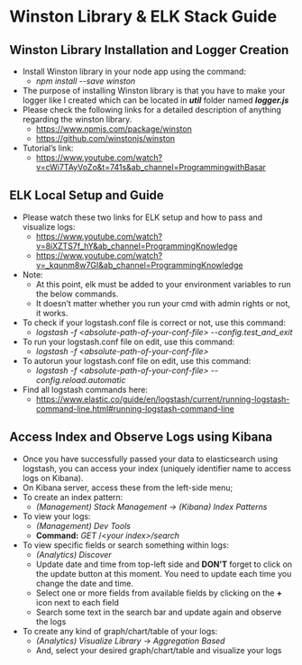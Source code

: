 # Winston Library & ELK Stack Guide

## Winston Library Installation and Logger Creation
* Install Winston library in your node app using the command:
  * _npm install --save winston_
* The purpose of installing Winston library is that you have to make your logger like I created which can be located in ___util___ folder named ___logger.js___
* Please check the following links for a detailed description of anything regarding the winston library.
  * https://www.npmjs.com/package/winston
  * https://github.com/winstonjs/winston
* Tutorial’s link:
  * https://www.youtube.com/watch?v=cWi7TAyVoZo&t=741s&ab_channel=ProgrammingwithBasar 

## ELK Local Setup and Guide
* Please watch these two links for ELK setup and how to pass and visualize logs:
  * https://www.youtube.com/watch?v=8iXZTS7f_hY&ab_channel=ProgrammingKnowledge
  * https://www.youtube.com/watch?v=_kqunm8w7GI&ab_channel=ProgrammingKnowledge
* Note:
  * At this point, elk must be added to your environment variables to run the below commands.
  * It doesn’t matter whether you run your cmd with admin rights or not, it works.
* To check if your logstash.conf file is correct or not, use this command:
  * _logstash -f_ <_absolute-path-of-your-conf-file> --config.test_and_exit_
* To run your logstash.conf file on edit, use this command:
  * _logstash -f_ <_absolute-path-of-your-conf-file>_
* To autorun your logstash.conf file on edit, use this command:
  * _logstash -f_ <_absolute-path-of-your-conf-file> --config.reload.automatic_
* Find all logstash commands here:
  * https://www.elastic.co/guide/en/logstash/current/running-logstash-command-line.html#running-logstash-command-line

## Access Index and Observe Logs using Kibana
* Once you have successfully passed your data to elasticsearch using logstash, you can access your index (uniquely identifier name to access logs on Kibana).
* On Kibana server, access these from the left-side menu;
* To create an index pattern:
  * _(Management) Stack Management &#8594; (Kibana) Index Patterns_
* To view your logs:
  * _(Management) Dev Tools_
  * __Command:__ _GET_ /<_your index>/search_
* To view specific fields or search something within logs:
  * _(Analytics) Discover_
  * Update date and time from top-left side and __DON’T__ forget to click on the update button at this moment. You need to update each time you change the date and time.
  * Select one or more fields from available fields by clicking on the __+__ icon next to each field
  * Search some text in the search bar and update again and observe the logs
* To create any kind of graph/chart/table of your logs:
  * _(Analytics) Visualize Library &#8594; Aggregation Based_
  * And, select your desired graph/chart/table and visualize your logs
 
